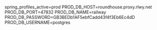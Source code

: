 spring_profiles_active=prod
PROD_DB_HOST=roundhouse.proxy.rlwy.net
PROD_DB_PORT=47832
PROD_DB_NAME=railway
PROD_DB_PASSWORD=GB3BEDb1AF5ebfCadd43f4f3Eb6Ec4dD
PROD_DB_USERNAME=postgres